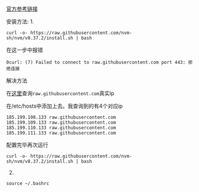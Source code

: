 [官方参考链接](https://github.com/nvm-sh/nvm#installation)


安装方法:
1. 
```
curl -o- https://raw.githubusercontent.com/nvm-sh/nvm/v0.37.2/install.sh | bash
```

在这一步中报错
```
0curl: (7) Failed to connect to raw.githubusercontent.com port 443: 拒绝连接
```

解决方法

在[这里](https://www.ipaddress.com/)查询`raw.githubusercontent.com`真实ip

在/etc/hosts中添加上去。我查询到的有4个对应ip

```
185.199.108.133 raw.githubusercontent.com
185.199.109.133 raw.githubusercontent.com
185.199.110.133 raw.githubusercontent.com
185.199.111.133 raw.githubusercontent.com

```

配置完毕再次运行
```
curl -o- https://raw.githubusercontent.com/nvm-sh/nvm/v0.37.2/install.sh | bash
```

2. 
```
source ~/.bashrc
```